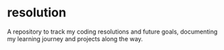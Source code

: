 # resolution
A repository to track my coding resolutions and future goals, documenting my learning journey and projects along the way.
